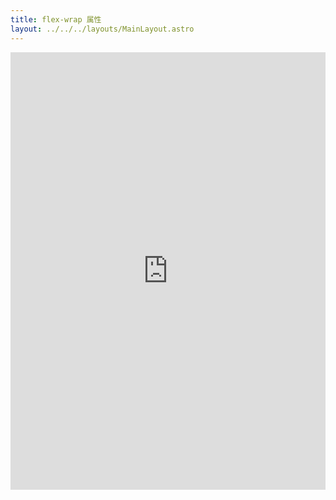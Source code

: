 ```yaml
---
title: flex-wrap 属性
layout: ../../../layouts/MainLayout.astro
---
```


<iframe height="700" style="width: 100%;" scrolling="no" title="flex-wrap 属性" src="https://codepen.io/javascriptfield/embed/ZExbrNY?default-tab=result" frameborder="no" loading="lazy" allowtransparency="true" allowfullscreen="true">
  See the Pen <a href="https://codepen.io/javascriptfield/pen/ZExbrNY">
  flex-wrap 属性</a> by ye (<a href="https://codepen.io/javascriptfield">@javascriptfield</a>)
  on <a href="https://codepen.io">CodePen</a>.
</iframe>
